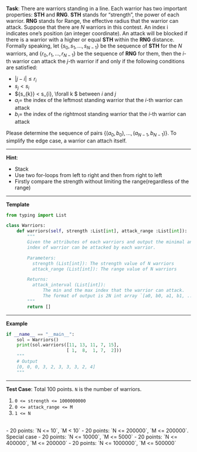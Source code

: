 **Task**:
There are warriors standing in a line. Each warrior has two important properties: **STH** and **RNG**. **STH** stands for “strength”, the power of each warrior. **RNG** stands for Range, the effective radius that the warrior can attack.
Suppose that there are *N* warriors in this contest. An index i indicates one’s position (an integer coordinate). An attack will be blocked if there is a warrior with a higher or equal **STH** within the **RNG** distance. 
Formally speaking, let $\{s_0, s_1, ..., s_{N-1}\}$ be the sequence of **STH** for the *N* warriors, and $\{r_0, r_1, ..., r_{N-1}\}$ be the sequence of **RNG** for them, then the *i*-th warrior can attack the *j*-th warrior if and only if the following conditions are satisfied:
- $|j-i|\leq r_{i}$
- $s_{j} < s_{i}$
- $\{s_{k}\} < s_{i}, \forall k $ between $i$ and $j$
- $a_{i} =$ the index of the leftmost standing warrior that the *i*-th warrior can attack
- $b_{i} =$ the index of the rightmost standing warrior that the *i*-th warrior can attack

Please determine the sequence of pairs $\{(a_{0}, b_{0}), ..., (a_{N-1}, b_{N-1})\}$.
To simplify the edge case, a warrior can attach itself.

---

**Hint**:
- Stack
- Use two for-loops from left to right and then from right to left
- Firstly compare the strength without limiting the range(regardless of the range)

---
**Template**
```python
from typing import List

class Warriors: 
    def warriors(self, strength :List[int], attack_range :List[int]):
        """
        Given the attributes of each warriors and output the minimal and maximum
        index of warrior can be attacked by each warrior.

        Parameters:
          strength (List[int]): The strength value of N warriors
          attack_range (List[int]): The range value of N warriors

        Returns:
          attack_interval (List[int]):
              The min and the max index that the warrior can attack.
              The format of output is 2N int array `[a0, b0, a1, b1, ...]`
        """
        return []
```
---
**Example**
```python
if __name__ == "__main__":
    sol = Warriors()
    print(sol.warriors([11, 13, 11, 7, 15],
                       [ 1,  8,  1, 7,  2]))
    """
    # Output
    [0, 0, 0, 3, 2, 3, 3, 3, 2, 4]
    """
```
---

**Test Case**: Total 100 points. `N` is the number of warriors.
1. `0 <= strength <= 1000000000`
2. `0 <= attack_range <= M`
3. `1 <= N`
<BR>
- 20 points: `N <= 10`, `M < 10`
- 20 points: `N <= 200000`, `M <= 200000`. Special case
- 20 points: `N <= 10000`, `M <= 5000`
- 20 points: `N <= 400000`, `M <= 200000`
- 20 points: `N <= 1000000`, `M <= 500000`